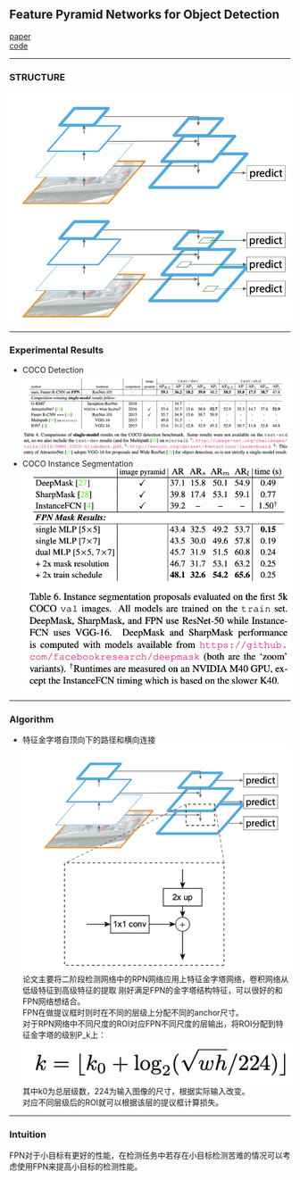 ## Feature Pyramid Networks for Object Detection
[paper](https://arxiv.org/abs/1612.03144.pdf)  
[code](https://github.com/BigcowPeking/FPN)  

---
### STRUCTURE
![](src/Structure_0.png)

---
### Experimental Results
* COCO Detection  
![](src/ER_0.png)  
* COCO Instance Segmentation  
![](src/ER_1.png)

---
### Algorithm
* 特征金字塔自顶向下的路径和横向连接  
![](src/Oth_0.png)  
论文主要将二阶段检测网络中的RPN网络应用上特征金字塔网络，卷积网络从低级特征到高级特征的提取
刚好满足FPN的金字塔结构特征，可以很好的和FPN网络想结合。    
FPN在做提议框时则时在不同的层级上分配不同的anchor尺寸。  
对于RPN网络中不同尺度的ROI对应FPN不同尺度的层输出，将ROI分配到特征金字塔的级别P_k上：  
![](src/Oth_1.png)  
其中k0为总层级数，224为输入图像的尺寸，根据实际输入改变。  
对应不同层级后的ROI就可以根据该层的提议框计算损失。

---
### Intuition
FPN对于小目标有更好的性能，在检测任务中若存在小目标检测苦难的情况可以考虑使用FPN来提高小目标的检测性能。